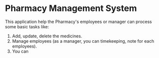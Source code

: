 # Pharmacy Management System

This application help the Pharmacy's employees or manager can process some basic tasks like:

1. Add, update, delete the medicines.
2. Manage employees (as a manager, you can timekeeping, note for each employees).
3. You can
